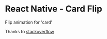 # React Native - Card Flip
Flip animation for 'card'

Thanks to [stackoverflow](https://stackoverflow.com/questions/37627160/create-existing-directory-as-repository-in-git)